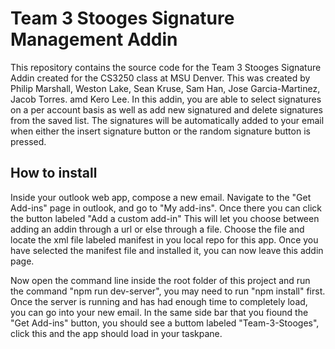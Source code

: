 # Team 3 Stooges Signature Management Addin

This repository contains the source code for the Team 3 Stooges Signature Addin created for the CS3250 class at MSU Denver. This was created by Philip Marshall, Weston Lake, Sean Kruse, Sam Han, Jose Garcia-Martinez, Jacob Torres. amd Kero Lee. In this addin, you are able to select signatures on a per account basis as well as add new signatured and delete signatures from the saved list. The signatures will be automatically added to your email when either the insert signature button or the random signature button is pressed.

## How to install

Inside your outlook web app, compose a new email. Navigate to the "Get Add-ins" page in outlook, and go to "My add-ins". Once there you can click the button labeled "Add a custom add-in" This will let you choose between adding an addin through a url or else through a file. Choose the file and locate the xml file labeled manifest in you local repo for this app. Once you have selected the manifest file and installed it, you can now leave this addin page.

Now open the command line inside the root folder of this project and run the command "npm run dev-server", you may need to run "npm install" first. Once the server is running and has had enough time to completely load, you can go into your new email. In the same side bar that you fiound the "Get Add-ins" button, you should see a buttom labeled "Team-3-Stooges", click this and the app should load in your taskpane.
